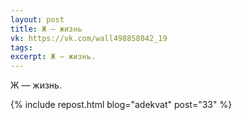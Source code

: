 ```yaml
---
layout: post
title: Ж — жизнь
vk: https://vk.com/wall498858042_19
tags: 
excerpt: Ж — жизнь.
---
```

Ж — жизнь.

{% include repost.html blog="adekvat" post="33" %}